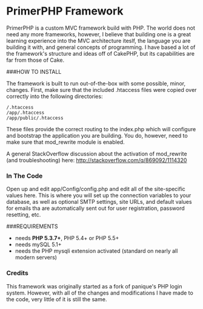 # PrimerPHP Framework

PrimerPHP is a custom MVC framework build with PHP. The world does not need any more frameworks, however, I believe
that building one is a great learning experience into the MVC architecture iteslf, the language you are building it
with, and general concepts of programming. I have based a lot of the framework's structure and ideas off of CakePHP,
but its capabilities are far from those of Cake.

###HOW TO INSTALL

The framework is built to run out-of-the-box with some possible, minor, changes. First, make sure that the included
.htaccess files were copied over correctly into the following directories:
```
/.htaccess
/app/.htaccess
/app/public/.htaccess
```
These files provide the correct routing to the index.php which will configure and bootstrap the application you are building.
You do, however, need to make sure that mod_rewrite module is enabled.

A general StackOverflow discussion about the activation of mod_rewrite (and troubleshooting) here:
http://stackoverflow.com/q/869092/1114320

### In The Code
Open up and edit app/Config/config.php and edit all of the site-specific values here. This is where you will set up the
connection variables to your database, as well as optional SMTP settings, site URLs, and default values for emails tha are
automatically sent out for user registration, password resetting, etc.

###REQUIREMENTS

* needs **PHP 5.3.7+**, PHP 5.4+ or PHP 5.5+
* needs mySQL 5.1+
* needs the PHP mysqli extension activated (standard on nearly all modern servers)

### Credits
This framework was originally started as a fork of panique's PHP login system. However, with all of the changes and
modifications I have made to the code, very little of it is still the same.
